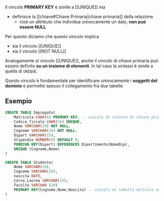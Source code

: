 Il vincolo **PRIMARY KEY** è simile a [[UNIQUE]] ma
- definisce la [[chiave#Chiave Primaria|chiave primaria]] della relazione
	- cioè un attributo che individua univocamente un dato, **non può essere NULL**

Per questo diciamo che questo vincolo implica
- sia il vincolo [[UNIQUE]]
- sia il vincolo [[NOT NULL]]

Analogamente al vincolo [[UNIQUE]], anche il vincolo di chiave primaria può essere definito **su un insieme di elementi**. In tal caso la sintassi è simile a quella di `UNIQUE`.

Questo vincolo è fondamentale per identificare univocamente i **soggetti del dominio** e permette spesso il collegamento fra due tabelle.

## Esempio
```sql
CREATE TABLE Impiegato(
	Matricola CHAR(6) PRIMARY KEY, -- vincolo di colonna di chiave primaria
	Codice_fiscale CHAR(16) UNIQUE, 
	Nome VARCHAR(20) NOT NULL, 
	Cognome VARCHAR(20) NOT NULL, 
	Dipart VARCHAR(15),
	Stipendio NUMBER(9) DEFAULT 0,  
	FOREIGN KEY(Dipart) REFERENCES Dipartimento(NomeDip), 
	UNIQUE (Cognome,Nome)
)

CREATE TABLE Studente( 
	Nome VARCHAR(20), 
	Cognome VARCHAR(20),
	nascita DATE,  
	Corso_Laurea VARCHAR(15),  
	Facolta VARCHAR (20)  
	PRIMARY KEY(Cognome,Nome,Nascita) -- vincolo di tabella definito su un insieme di attr
)
```